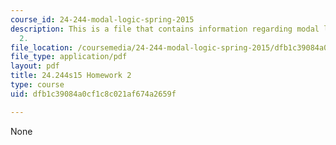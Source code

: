 ```yaml
---
course_id: 24-244-modal-logic-spring-2015
description: This is a file that contains information regarding modal logic homework
  2.
file_location: /coursemedia/24-244-modal-logic-spring-2015/dfb1c39084a0cf1c8c021af674a2659f_MIT24_244S15_Homework2.pdf
file_type: application/pdf
layout: pdf
title: 24.244s15 Homework 2
type: course
uid: dfb1c39084a0cf1c8c021af674a2659f

---
```

None